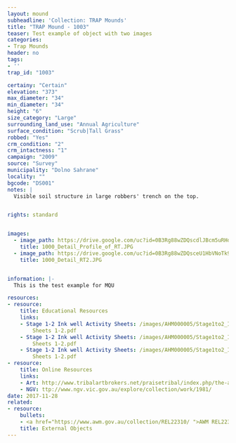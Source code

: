 ```yaml
---
layout: mound
subheadline: 'Collection: TRAP Mounds'
title: "TRAP Mound - 1003"
teaser: Test example of object with two images
categories:
- Trap Mounds
header: no
tags:
- ''
trap_id: "1003"

certainy: "Certain"
elevation: "373"
max_diameter: "34"
min_diameter: "34"
height: "6"
size_category: "Large"
surrounding_land_use: "Annual Agriculture"
surface_condition: "Scrub|Tall Grass"
robbed: "Yes"
crm_condition: "2"
crm_intactness: "1"
campaign: "2009"
source: "Survey"
municipality: "Dolno Sahrane"
locality: ""
bgcode: "DS001"
notes: |
  Visible soil structure in large robbers' trench on the top.


rights: standard


images:
  - image_path: https://drive.google.com/uc?id=0B3Rg88wZDQscdlJBcm5uRHd1OXc
    title: 1000_Detail_Profile_of_RT.JPG
  - image_path: https://drive.google.com/uc?id=0B3Rg88wZDQsceU1HbVNoTk9WcVU
    title: 1000_Detail_RT2.JPG


information: |-
  This is the test example for MQU

resources:
- resource:
    title: Educational Resources
    links:
    - Stage 1-2 Ink well Activity Sheets: /images/AHM000005/Stage1to2_Ink well - Activity
        Sheets 1-2.pdf
    - Stage 1-2 Ink well Activity Sheets: /images/AHM000005/Stage1to2_Ink well - Activity
        Sheets 1-2.pdf
    - Stage 1-2 Ink well Activity Sheets: /images/AHM000005/Stage1to2_Ink well - Activity
        Sheets 1-2.pdf
- resource:
    title: Online Resources
    links:
    - Art: http://www.tribalartbrokers.net/praisetribal/index.php/the-art-of-the-tribal-gourd/
    - NGV: ttp://www.ngv.vic.gov.au/explore/collection/work/1981/
date: 2017-11-28
related:
- resource:
    bullets:
    - <a href="https://www.awm.gov.au/collection/REL22310/ ">AWM REL22310</a>
    title: External Objects
---
```

